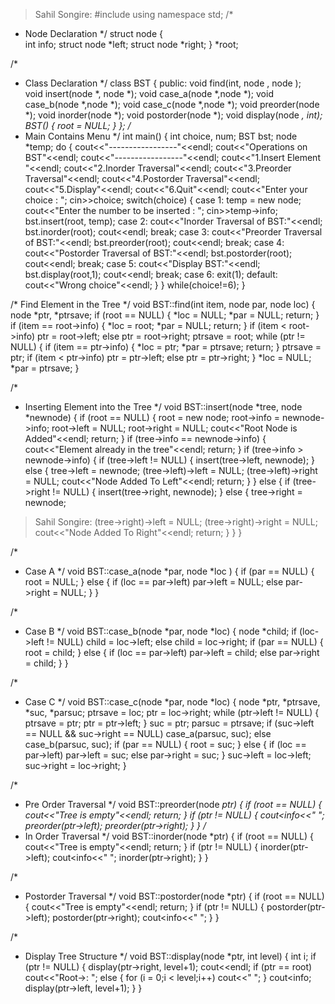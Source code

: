 > Sahil Songire:
#include<iostream>
using namespace std;
 /*
  * Node Declaration
  */
 struct node
 {     
   int info;
      struct node *left;
      struct node *right;
 }
 *root;
  
 /*
  * Class Declaration
  */
 class BST
 {
     public:
         void find(int, node , node );    
         void insert(node *, node *);
         void case_a(node *,node *);
         void case_b(node *,node *);
            void case_c(node *,node *);
         void preorder(node *);
         void inorder(node *);
         void postorder(node *);
         void display(node *, int);
         BST()
         {
             root = NULL;
         }
 };
 /*
  * Main Contains Menu
  */
 int main()
 {
     int choice, num;
     BST bst;
     node *temp;
     do
          {
         cout<<"-----------------"<<endl;
         cout<<"Operations on BST"<<endl;
            cout<<"-----------------"<<endl;
            cout<<"1.Insert Element "<<endl;
         cout<<"2.Inorder Traversal"<<endl;
         cout<<"3.Preorder Traversal"<<endl;
         cout<<"4.Postorder Traversal"<<endl;
         cout<<"5.Display"<<endl;
         cout<<"6.Quit"<<endl;
         cout<<"Enter your choice : ";
         cin>>choice;
         switch(choice)
         {
         case 1:
             temp = new node;
             cout<<"Enter the number to be inserted : ";
      cin>>temp->info;
             bst.insert(root, temp);
         case 2:
             cout<<"Inorder Traversal of BST:"<<endl;
             bst.inorder(root);
             cout<<endl;
             break;
  case 3:
             cout<<"Preorder Traversal of BST:"<<endl;
             bst.preorder(root);
             cout<<endl;
             break;
         case 4:
             cout<<"Postorder Traversal of BST:"<<endl;
             bst.postorder(root);
             cout<<endl;
             break;
         case 5:
             cout<<"Display BST:"<<endl;
             bst.display(root,1);
             cout<<endl;
             break;
         case 6:
             exit(1);
         default:
             cout<<"Wrong choice"<<endl;
         }
     }
      while(choice!=6);
 }

  
 /*
   Find Element in the Tree
  */
 void BST::find(int item, node par, node loc)
 {
     node *ptr, *ptrsave;
     if (root == NULL)
     {
         *loc = NULL;
         *par = NULL;
         return;
     }
     if (item == root->info)
     {
         *loc = root;
         *par = NULL;
         return;
     }
     if (item < root->info)
         ptr = root->left;
     else
         ptr = root->right;
     ptrsave = root;
     while (ptr != NULL)
     {
         if (item == ptr->info)
         {
             *loc = ptr;
             *par = ptrsave;
             return;
         }
         ptrsave = ptr;
         if (item < ptr->info)
             ptr = ptr->left;
  else
      ptr = ptr->right;
     }
     *loc = NULL;
     *par = ptrsave;
 }
  
 /*
  * Inserting Element into the Tree
  */
 void BST::insert(node *tree, node *newnode)
 {
     if (root == NULL)
     {
         root = new node;
         root->info = newnode->info;
        root->left = NULL;
         root->right = NULL;
         cout<<"Root Node is Added"<<endl;
         return;
     }
     if (tree->info == newnode->info)
     {
         cout<<"Element already in the tree"<<endl;
         return;
     }
     if (tree->info > newnode->info)
     {
         if (tree->left != NULL)
         {
             insert(tree->left, newnode); 
  }
  else
  {
             tree->left = newnode;
            (tree->left)->left = NULL;
             (tree->left)->right = NULL;
            cout<<"Node Added To Left"<<endl;
             return;
         }
     }
     else
     {
         if (tree->right != NULL)
         {
             insert(tree->right, newnode);
         }
         else
         {
             tree->right = newnode;

> Sahil Songire:
(tree->right)->left = NULL;
             (tree->right)->right = NULL;
             cout<<"Node Added To Right"<<endl;
             return;
         } 
     }
 }
  
 /*
  * Case A
  */
 void BST::case_a(node *par, node *loc )
 {
     if (par == NULL)
     {
         root = NULL;
     }
     else
     {
         if (loc == par->left)
             par->left = NULL;
         else
             par->right = NULL;
     }
 }
  
 /*
  * Case B
  */
 void BST::case_b(node *par, node *loc)
 {
     node *child;
     if (loc->left != NULL)
         child = loc->left;
     else         child = loc->right;
     if (par == NULL)
     {
         root = child;
     }
             else
     {
         if (loc == par->left)
             par->left = child;
         else
             par->right = child;
     }
 }
  
 /*
  * Case C
  */
 void BST::case_c(node *par, node *loc)
 {
     node *ptr, *ptrsave, *suc, *parsuc;
     ptrsave = loc;
     ptr = loc->right;
     while (ptr->left != NULL)
     {
         ptrsave = ptr;
         ptr = ptr->left;
     }
     suc = ptr;
     parsuc = ptrsave;
     if (suc->left == NULL && suc->right == NULL)
            case_a(parsuc, suc);
     else
         case_b(parsuc, suc);
     if (par == NULL)
    {
         root = suc;
     }
     else
     {
         if (loc == par->left)
             par->left = suc;
         else
             par->right = suc;
     }
     suc->left = loc->left;
     suc->right = loc->right;
 }
  
 /*
  * Pre Order Traversal
  */
 void BST::preorder(node *ptr)
 {
     if (root == NULL)     {
         cout<<"Tree is empty"<<endl;
         return;
     }
     if (ptr != NULL)
     {
        cout<<ptr->info<<"  ";
         preorder(ptr->left);
         preorder(ptr->right);
     }
 }
 /*
  * In Order Traversal
  */
 void BST::inorder(node *ptr)
 {
     if (root == NULL)
     {
         cout<<"Tree is empty"<<endl;
         return;     }
     if (ptr != NULL)
     {
         inorder(ptr->left);
         cout<<ptr->info<<"  ";
         inorder(ptr->right);
     }
 }
  
 /*
  * Postorder Traversal
  */
 void BST::postorder(node *ptr)
 {
     if (root == NULL)
     {
         cout<<"Tree is empty"<<endl;
         return;
     }
     if (ptr != NULL)
     {
         postorder(ptr->left);
         postorder(ptr->right);
         cout<<ptr->info<<"  ";
     }
 }
  
 /*
  * Display Tree Structure
  */
 void BST::display(node *ptr, int level)
 {
     int i;
     if (ptr != NULL)
     {         display(ptr->right, level+1);
         cout<<endl;
      if (ptr == root)
             cout<<"Root->:  ";
        else
         {
             for (i = 0;i < level;i++)
                 cout<<"       ";
  }
         cout<<ptr->info;
         display(ptr->left, level+1);
     }
 }
